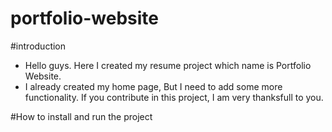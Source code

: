 # portfolio-website

#introduction 
- Hello guys. Here I created my resume project which name is Portfolio Website.
- I already created my home page, But I need to add some more functionality. If you contribute in this project, I am very thanksfull to you.

#How to install and run the project

